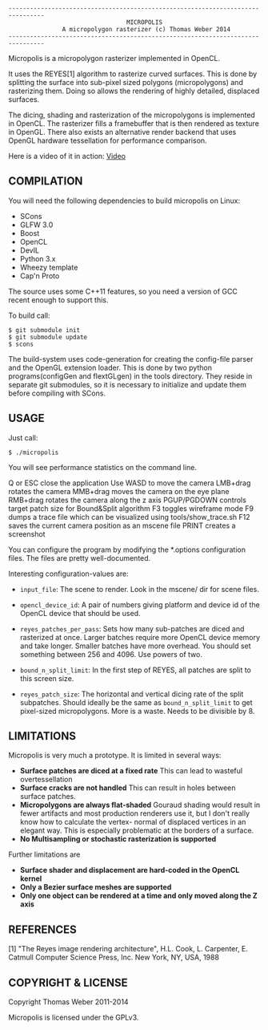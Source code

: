 ```
--------------------------------------------------------------------------------
                                 MICROPOLIS
               A micropolygon rasterizer (c) Thomas Weber 2014
--------------------------------------------------------------------------------
```


Micropolis is a micropolygon rasterizer implemented in OpenCL. 

It uses the REYES[1] algorithm to rasterize curved surfaces. This is
done by splitting the surface into sub-pixel sized polygons (micropolygons) 
and rasterizing them. Doing so allows the rendering of highly detailed, displaced 
surfaces.

The dicing, shading and rasterization of the micropolygons is implemented in
OpenCL. The rasterizer fills a framebuffer that is then rendered as
texture in OpenGL. 
There also exists an alternative render backend that uses OpenGL hardware
tessellation for performance comparison.

Here is a video of it in action: [Video](www.youtube.com/watch?v=09ozb1ttgmA)


## COMPILATION


You will need the following dependencies to build micropolis on Linux:

- SCons
- GLFW 3.0
- Boost
- OpenCL
- DevIL
- Python 3.x
- Wheezy template
- Cap'n Proto

The source uses some C++11 features, so you need a version of GCC recent enough
to support this.

To build call:

```
$ git submodule init
$ git submodule update
$ scons
```

The build-system uses code-generation for creating the config-file
parser and the OpenGL extension loader. This is done by two python
programs(configGen and flextGLgen) in the tools directory. They reside
in separate git submodules, so it is necessary to initialize and
update them before compiling with SCons.


## USAGE


Just call:

```
$ ./micropolis
```

You will see performance statistics on the command line.

Q or ESC close the application
Use WASD to move the camera
LMB+drag rotates the camera
MMB+drag moves the camera on the eye plane
RMB+drag rotates the camera along the z axis
PGUP/PGDOWN controls target patch size for Bound&Split algorithm
F3 toggles wireframe mode
F9 dumps a trace file which can be visualized using tools/show_trace.sh
F12 saves the current camera position as an mscene file
PRINT creates a screenshot

You can configure the program by modifying the *.options configuration files.
The files are pretty well-documented.

Interesting configuration-values are:

- `input_file`:
    The scene to render.
    Look in the mscene/ dir for scene files.

- `opencl_device_id`:
    A pair of numbers giving platform and device id of the OpenCL device that should be used.
     
- `reyes_patches_per_pass`:
    Sets how many sub-patches are diced and rasterized at once. Larger
    batches require more OpenCL device memory and take longer. Smaller
    batches have more overhead. You should set something between 256
    and 4096. Use powers of two.

- `bound_n_split_limit`:
    In the first step of REYES, all patches are split to this screen size.

- `reyes_patch_size`:
    The horizontal and vertical dicing rate of the split subpatches.
    Should ideally be the same as `bound_n_split_limit` to get
    pixel-sized micropolygons. More is a waste. Needs to be divisible by 8.
    

## LIMITATIONS


Micropolis is very much a prototype. It is limited in several ways:

- **Surface patches are diced at a fixed rate**
    This can lead to wasteful overtessellation
- **Surface cracks are not handled**
    This can result in holes between surface patches.
- **Micropolygons are always flat-shaded**
    Gouraud shading would result in fewer artifacts and most production
    renderers use it, but I don't really know how to calculate the vertex-
    normal of displaced vertices in an elegant way. This is especially 
    problematic at the borders of a surface.
- **No Multisampling or stochastic rasterization is supported**

Further limitations are

- **Surface shader and displacement are hard-coded in the OpenCL kernel**
- **Only a Bezier surface meshes are supported**
- **Only one object can be rendered at a time and only moved along the Z axis**


## REFERENCES

[1] "The Reyes image rendering architecture", 
    H.L. Cook, L. Carpenter, E. Catmull
    Computer Science Press, Inc. New York, NY, USA, 1988


## COPYRIGHT & LICENSE

Copyright Thomas Weber 2011-2014

Micropolis is licensed under the GPLv3.

